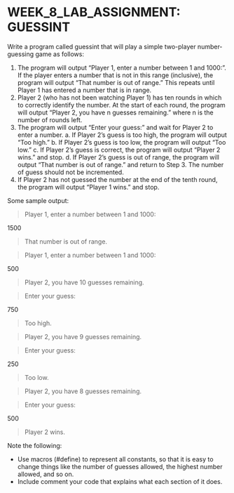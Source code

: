 # WEEK_8_LAB_ASSIGNMENT: GUESSINT

Write a program called guessint that will play a simple two-player number-guessing game as
follows:
1. The program will output “Player 1, enter a number between 1 and 1000:”. If the player
enters a number that is not in this range (inclusive), the program will output “That number
is out of range.” This repeats until Player 1 has entered a number that is in range.
2. Player 2 (who has not been watching Player 1) has ten rounds in which to correctly identify
the number. At the start of each round, the program will output “Player 2, you have n
guesses remaining.” where n is the number of rounds left.
3. The program will output “Enter your guess:” and wait for Player 2 to enter a number.
a. If Player 2’s guess is too high, the program will output “Too high.”
b. If Player 2’s guess is too low, the program will output “Too low.”
c. If Player 2’s guess is correct, the program will output “Player 2 wins.” and stop.
d. If Player 2’s guess is out of range, the program will output “That number is out of
range.” and return to Step 3. The number of guess should not be incremented.
4. If Player 2 has not guessed the number at the end of the tenth round, the program will
output “Player 1 wins.” and stop.

Some sample output:

>Player 1, enter a number between 1 and 1000:

1500

>That number is out of range.

>Player 1, enter a number between 1 and 1000:

500

> Player 2, you have 10 guesses remaining.

>Enter your guess:

750

>Too high.

>Player 2, you have 9 guesses remaining.

>Enter your guess:

250
>Too low.

>Player 2, you have 8 guesses remaining.

>Enter your guess:

500
>Player 2 wins.


Note the following:
- Use macros (#define) to represent all constants, so that it is easy to change things like the
number of guesses allowed, the highest number allowed, and so on.
- Include comment your code that explains what each section of it does.